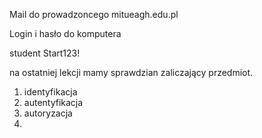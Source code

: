 Mail do prowadzoncego
mitueagh.edu.pl

Login i hasło do komputera

student
Start123!

na ostatniej lekcji mamy sprawdzian zaliczający przedmiot.

1. identyfikacja
1. autentyfikacja
1. autoryzacja
1.
